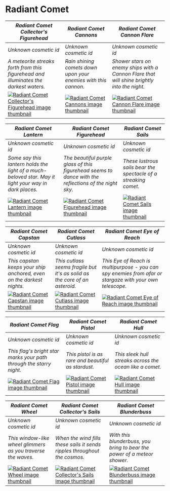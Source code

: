# Radiant Comet

| *Radiant Comet Collector's Figurehead* | *Radiant Comet Cannons* | *Radiant Comet Cannon Flare* |
| -------------------------------------- | ----------------------- | ---------------------------- |
| *Unknown cosmetic id* | *Unknown cosmetic id* | *Unknown cosmetic id* |
| *A meteorite streaks forth from this figurehead and illuminates the darkest waters.* | *Rain shining comets down upon your enemies with this cannon.* | *Shower stars on enemy ships with a Cannon Flare that will shine brightly into the night.* |
| [![*Radiant Comet Collector's Figurehead* image thumbnail](https://cdn.merciasquill.com/images/67035fed8ad30bf0035179c4)](https://seaofthieves.wiki.gg/wiki/Radiant_Comet_Collector's_Figurehead) | [![*Radiant Comet Cannons* image thumbnail](https://cdn.merciasquill.com/images/67035fed8ad30bf0035179c4)](https://seaofthieves.wiki.gg/wiki/Radiant_Comet_Cannons) | [![*Radiant Comet Cannon Flare* image thumbnail](https://cdn.merciasquill.com/images/67035fed8ad30bf0035179c4)](https://seaofthieves.wiki.gg/wiki/Radiant_Comet_Cannon_Flare) |

| *Radiant Comet Lantern* | *Radiant Comet Figurehead* | *Radiant Comet Sails* |
| ----------------------- | -------------------------- | --------------------- |
| *Unknown cosmetic id* | *Unknown cosmetic id* | *Unknown cosmetic id* |
| *Some say this lantern holds the light of a much-beloved star. May it light your way in dark places.* | *The beautiful purple glass of this figurehead seems to dance with the reflections of the night sky.* | *These lustrous sails bear the spectacle of a streaking comet.* |
| [![*Radiant Comet Lantern* image thumbnail](https://cdn.merciasquill.com/images/67035fed8ad30bf0035179c4)](https://seaofthieves.wiki.gg/wiki/Radiant_Comet_Lantern) | [![*Radiant Comet Figurehead* image thumbnail](https://cdn.merciasquill.com/images/67035fed8ad30bf0035179c4)](https://seaofthieves.wiki.gg/wiki/Radiant_Comet_Figurehead) | [![*Radiant Comet Sails* image thumbnail](https://cdn.merciasquill.com/images/67035fed8ad30bf0035179c4)](https://seaofthieves.wiki.gg/wiki/Radiant_Comet_Sails) |

| *Radiant Comet Capstan* | *Radiant Comet Cutlass* | *Radiant Comet Eye of Reach* |
| ----------------------- | ----------------------- | ---------------------------- |
| *Unknown cosmetic id* | *Unknown cosmetic id* | *Unknown cosmetic id* |
| *This capstan keeps your ship anchored, even on the darkest nights.* | *This cutlass seems fragile but it's as solid as the core of an asteroid.* | *This Eye of Reach is multipurpose - you can spy enemies from afar or stargaze with your own telescope.* |
| [![*Radiant Comet Capstan* image thumbnail](https://cdn.merciasquill.com/images/67035fed8ad30bf0035179c4)](https://seaofthieves.wiki.gg/wiki/Radiant_Comet_Capstan) | [![*Radiant Comet Cutlass* image thumbnail](https://cdn.merciasquill.com/images/67035fed8ad30bf0035179c4)](https://seaofthieves.wiki.gg/wiki/Radiant_Comet_Cutlass) | [![*Radiant Comet Eye of Reach* image thumbnail](https://cdn.merciasquill.com/images/67035fed8ad30bf0035179c4)](https://seaofthieves.wiki.gg/wiki/Radiant_Comet_Eye_of_Reach) |

| *Radiant Comet Flag* | *Radiant Comet Pistol* | *Radiant Comet Hull* |
| -------------------- | ---------------------- | -------------------- |
| *Unknown cosmetic id* | *Unknown cosmetic id* | *Unknown cosmetic id* |
| *This flag's bright star marks your path through the starry night.* | *This pistol is as rare and beautiful as stardust.* | *This sleek hull streaks across the ocean like a comet.* |
| [![*Radiant Comet Flag* image thumbnail](https://cdn.merciasquill.com/images/67035fed8ad30bf0035179c4)](https://seaofthieves.wiki.gg/wiki/Radiant_Comet_Flag) | [![*Radiant Comet Pistol* image thumbnail](https://cdn.merciasquill.com/images/67035fed8ad30bf0035179c4)](https://seaofthieves.wiki.gg/wiki/Radiant_Comet_Pistol) | [![*Radiant Comet Hull* image thumbnail](https://cdn.merciasquill.com/images/67035fed8ad30bf0035179c4)](https://seaofthieves.wiki.gg/wiki/Radiant_Comet_Hull) |

| *Radiant Comet Wheel* | *Radiant Comet Collector's Sails* | *Radiant Comet Blunderbuss* |
| --------------------- | --------------------------------- | --------------------------- |
| *Unknown cosmetic id* | *Unknown cosmetic id* | *Unknown cosmetic id* |
| *This window-like wheel glimmers as you traverse the waves.* | *When the wind fills these sails it sends ripples throughout the cosmos.* | *With this blunderbuss, you bring to bear the power of a meteor shower.* |
| [![*Radiant Comet Wheel* image thumbnail](https://cdn.merciasquill.com/images/67035fed8ad30bf0035179c4)](https://seaofthieves.wiki.gg/wiki/Radiant_Comet_Wheel) | [![*Radiant Comet Collector's Sails* image thumbnail](https://cdn.merciasquill.com/images/67035fed8ad30bf0035179c4)](https://seaofthieves.wiki.gg/wiki/Radiant_Comet_Collector's_Sails) | [![*Radiant Comet Blunderbuss* image thumbnail](https://cdn.merciasquill.com/images/67035fed8ad30bf0035179c4)](https://seaofthieves.wiki.gg/wiki/Radiant_Comet_Blunderbuss) |
